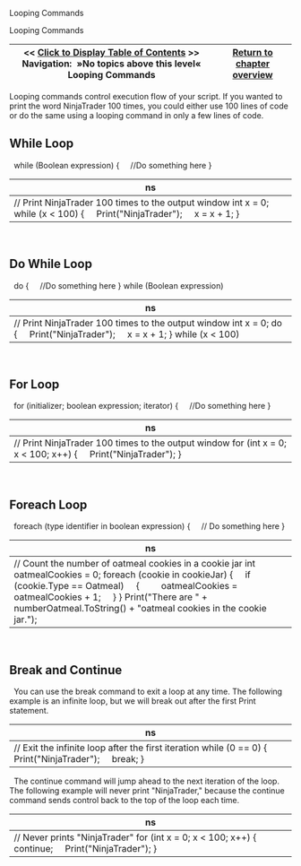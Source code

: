 ﻿
Looping Commands

Looping Commands

| \<\< [Click to Display Table of Contents](looping_commands.md) \>\> **Navigation:**   »No topics above this level«   Looping Commands | [Return to chapter overview](sharpdx_directwrite_textlayout-1.md) |
| --- | --- |
Looping commands control execution flow of your script. If you wanted to print the word NinjaTrader 100 times, you could either use 100 lines of code or do the same using a looping command in only a few lines of code.
 
## While Loop
 
while (Boolean expression)
{
     //Do something here
}
 

| ns |
| --- |
| // Print NinjaTrader 100 times to the output window int x \= 0; while (x \< 100) {      Print("NinjaTrader");      x \= x \+ 1; } |
 
## Do While Loop
 
do
{
     //Do something here
}
while (Boolean expression)
 

| ns |
| --- |
| // Print NinjaTrader 100 times to the output window int x \= 0; do {      Print("NinjaTrader");      x \= x \+ 1; } while (x \< 100) |
 
## For Loop
 
for (initializer; boolean expression; iterator)
{
     //Do something here
}
 

| ns |
| --- |
| // Print NinjaTrader 100 times to the output window for (int x \= 0; x \< 100; x\+\+) {      Print("NinjaTrader"); } |
 
## Foreach Loop
 
foreach (type identifier in boolean expression)
{
     // Do something here
}
 

| ns |
| --- |
| // Count the number of oatmeal cookies in a cookie jar int oatmealCookies \= 0; foreach (cookie in cookieJar) {      if (cookie.Type \=\= Oatmeal)      {          oatmealCookies \= oatmealCookies \+ 1;      } } Print("There are " \+ numberOatmeal.ToString() \+ "oatmeal cookies in the cookie jar."); |
 
## Break and Continue
 
You can use the break command to exit a loop at any time. The following example is an infinite loop, but we will break out after the first Print statement.
 

| ns |
| --- |
| // Exit the infinite loop after the first iteration while (0 \=\= 0) {      Print("NinjaTrader");      break; } |
 
The continue command will jump ahead to the next iteration of the loop. The following example will never print "NinjaTrader," because the continue command sends control back to the top of the loop each time.
 

| ns |
| --- |
| // Never prints "NinjaTrader" for (int x \= 0; x \< 100; x\+\+) {      continue;      Print("NinjaTrader"); } |
